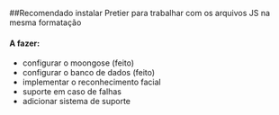 ##Recomendado instalar Pretier para trabalhar com os arquivos JS na mesma formatação 

#### A fazer:
- configurar o moongose (feito)
- configurar o banco de dados (feito)
- implementar o reconhecimento facial
- suporte em caso de falhas
- adicionar sistema de suporte

